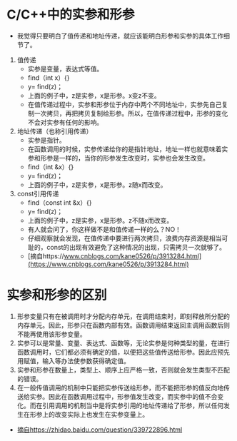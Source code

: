 # C/C++中的实参和形参 
- 我觉得只要明白了值传递和地址传递，就应该能明白形参和实参的具体工作细节了。
1. 值传递
   - 实参是变量，表达式等值。
   - find（int x）{}
   - y= find(z)；
   - 上面的例子中，z是实参，x是形参。x变z不变。
   - 在值传递过程中，实参和形参位于内存中两个不同地址中，实参先自己复制一次拷贝，再把拷贝复制给形参。所以，在值传递过程中，形参的变化不会对实参有任何的影响。
2. 地址传递（也称引用传递）
   - 实参是指针。
   - 在函数调用的时候，实参传递给你的是指针地址，地址一样也就意味着实参和形参是一样的，当你的形参发生改变时，实参也会发生改变。
   - find（int  &x）{}
   -  y= find(z)；
   - 上面的例子中，z是实参，x是形参。z随x而改变。
3. const引用传递
   - find（const int  &x）{}
   - y= find(z)；
   - 上面的例子中，z是实参，x是形参。z不随x而改变。
   - 有人就会问了，你这样做不是和值传递一样的么？NO！
   - 仔细观察就会发现，在值传递中要进行两次拷贝，浪费内存资源是相当可耻的，const的出现有效避免了这种情况的出现，只需拷贝一次就够了。
   - [摘自https://www.cnblogs.com/kane0526/p/3913284.html](https://www.cnblogs.com/kane0526/p/3913284.html)
# 实参和形参的区别
1. 形参变量只有在被调用时才分配内存单元，在调用结束时，即刻释放所分配的内存单元。因此，形参只在函数内部有效。函数调用结束返回主调用函数后则不能再使用该形参变量。
2. 实参可以是常量、变量、表达式、函数等，无论实参是何种类型的量，在进行函数调用时，它们都必须有确定的值，以便把这些值传送给形参。因此应预先用赋值，输入等办法使参数获得确定值。
3. 实参和形参在数量上，类型上、顺序上应严格一致，否则就会发生类型不匹配的错误。
4. 在一般传值调用的机制中只能把实参传送给形参，而不能把形参的值反向地传送给实参。因此在函数调用过程中，形参值发生改变，而实参中的值不会变化。而在引用调用的机制当中是将实参引用的地址传递给了形参，所以任何发生在形参上的改变实际上也发生在实参变量上。 
- [摘自https://zhidao.baidu.com/question/339722896.html](https://zhidao.baidu.com/question/339722896.html)
